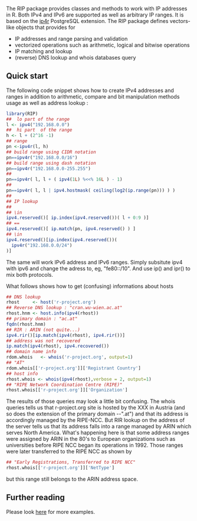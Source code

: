 The RIP package provides classes and methods to work with IP addresses in R. Both IPv4 and IPv6 are supported as well as arbitrary IP ranges. It is based on the [ip4r](https://github.com/RhodiumToad/ip4r) PostgreSQL extension. The RIP package defines vectors-like objects that provides for

 - IP addresses and range parsing and validation
 - vectorized operations such as arithmetic, logical and bitwise operations
 - IP matching and lookup
 - (reverse) DNS lookup and whois databases query

## Quick start

The following code snippet shows how to create IPv4 addresses and ranges in addition to arithmetic, compare and bit manipulation methods usage as well as address lookup :

``` r
library(RIP)
##  lo part of the range
l <- ipv4("192.168.0.0")
##  hi part  of the range
h <- l + (2^16 -1)
## range
pn <-ipv4r(l, h)
## build range using CIDR notation
pn==ipv4r("192.168.0.0/16")
## build range using dash notation
pn==ipv4r("192.168.0.0-255.255")
##
pn==ipv4r( l, l + ( ipv4(1L) %<<% 16L ) - 1)
##
pn==ipv4r( l, l | ipv4.hostmask( ceiling(log2(ip.range(pn))) ) )
##
## IP lookup
##
## \in
ipv4.reserved()[ ip.index(ipv4.reserved())( l + 0:9 )]
## ==
ipv4.reserved()[ ip.match(pn, ipv4.reserved() ) ]
## \in
ipv4.reserved()[ip.index(ipv4.reserved())(
  ipv4r("192.168.0.0/24")
)]
```

The same will work IPv6 address and IPv6 ranges. Simply subsitute ipv4 with ipv6 and change the adress to, eg, "fe80::/10". And use ip() and ipr() to mix both protocols.

What follows shows how to get (confusing) informations about hosts

``` r
## DNS lookup
rhost     <- host('r-project.org')
## Reverse DNS lookup : "cran.wu-wien.ac.at"
rhost.hnm <- host.info(ipv4(rhost))
## primary domain : "ac.at"
fqdn(rhost.hnm)
## RIR : ARIN (not quite...)
ipv4.rir()[ip.match(ipv4(rhost), ipv4.rir())]
## address was not recovered
ip.match(ipv4(rhost), ipv4.recovered())
## domain name info 
rdom.whois   <- whois('r-project.org', output=1)
## "AT"
rdom.whois[['r-project.org']]['Registrant Country']
## host info
rhost.whois <- whois(ipv4(rhost),verbose = 2, output=1)
## "RIPE Network Coordination Centre (RIPE)" 
rhost.whois[['r-project.org']]['Organization']
```

The results of those queries may look a little bit confusing. The whois queries tells us that r-project.org site is hosted by the XXX in Austria (and so does the extension of the primary domain --".at") and that its address is accordingly managed by the RIPE-NCC. But RIR lookup on the address of the server tells us that its address falls into a range managed by ARIN which serves North America.  What's happening here is that some address ranges were assigned by ARIN in the 80's to European organizations such as universities before RIPE NCC began its operations in 1992. Those ranges were later transferred to the RIPE NCC as shown by

``` r
## "Early Registrations, Transferred to RIPE NCC"
rhost.whois[['r-project.org']]['NetType']
```

but this range still belongs to the ARIN address space.

## Further reading

Please look [here](https://numa.hypotheses.org/?p=2694) for more examples.
